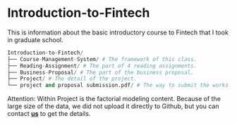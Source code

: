 # Introduction-to-Fintech
This is information about the basic introductory course to Fintech that I took in graduate school.

```python
Introduction-to-Fintech/
├── Course-Management-System/ # The framework of this class.
├── Reading-Assignment/ # The part of 4 reading assignments.
├── Business-Proposal/ # The part of the business proposal.
├── Project/ # The detail of the project.
└── project and proposal submission.pdf/ # The way to submit the works.
```

Attention: Within Project is the factorial modeling content. Because of the large size of the data, we did not upload it directly to Github, but you can contact [**us**](KarryRenKai@outlook.com) to get the details.
